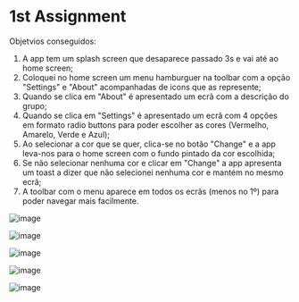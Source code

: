 # 1st Assignment

Objetvios conseguidos:

  1) A app tem um splash screen que desaparece passado 3s e vai até ao home screen;
  2) Coloquei no home screen um menu hamburguer na toolbar com a opção "Settings" e "About" acompanhadas de icons que as represente;
  3) Quando se clica em "About" é apresentado um ecrã com a descrição do grupo;
  4) Quando se clica em "Settings" é apresentado um ecrã com 4 opções em formato radio buttons para poder escolher as cores (Vermelho, Amarelo, Verde e Azul);
  5) Ao selecionar a cor que se quer, clica-se no botão "Change" e a app leva-nos para o home screen com o fundo pintado da cor escolhida;
  6) Se não selecionar nenhuma cor e clicar em "Change" a app apresenta um toast a dizer que não selecionei nenhuma cor e mantém no mesmo ecrã;
  7) A toolbar com o menu aparece em todos os ecrãs (menos no 1º) para poder navegar mais facilmente.

![image](https://user-images.githubusercontent.com/56196839/135767621-5a8e18a8-d3a2-4020-9493-6a24525a5056.png)

![image](https://user-images.githubusercontent.com/56196839/135767650-2acd4a31-496f-461f-a399-3afb0bad6ddd.png)

![image](https://user-images.githubusercontent.com/56196839/135767606-29b6a194-e55a-4be3-ab7e-48f5d2eb1c6c.png)

![image](https://user-images.githubusercontent.com/56196839/135767655-c4d956bf-7bfb-4bed-a73c-e7246c2e19fb.png)

![image](https://user-images.githubusercontent.com/56196839/135767659-be9577c4-dd96-4b33-879e-a435e6d4635f.png)

